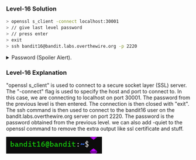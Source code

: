 ### Level-16 Solution
```bash
> openssl s_client -connect localhost:30001
> // give last level password
> // press enter
> exit
> ssh bandit16@bandit.labs.overthewire.org -p 2220
```
<p>
<details>
<summary>Password (Spoiler Alert).</summary>
<pre><code>JQttfApK4SeyHwDlI9SXGR50qclOAil1</code></pre>
</details>
</p>

### Level-16 Explanation
"openssl s_client" is used to connect to a secure socket layer (SSL) server. The "-connect" flag is used to specify the host and port to connect to. In this case, we are connecting to localhost on port 30001. The password from the previous level is then entered. The connection is then closed with "exit". The ssh command is then used to connect to the bandit16 user on the bandit.labs.overthewire.org server on port 2220. The password is the password obtained from the previous level.
we can also add -quiet to the openssl command to remove the extra output like ssl certificate and stuff.

![cmd output](image.png)